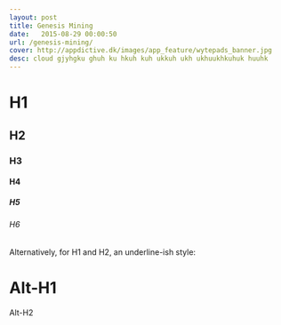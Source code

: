 ```yaml
---
layout: post
title: Genesis Mining
date:   2015-08-29 00:00:50
url: /genesis-mining/
cover: http://appdictive.dk/images/app_feature/wytepads_banner.jpg
desc: cloud gjyhgku ghuh ku hkuh kuh ukkuh ukh ukhuukhkuhuk huuhk
---
```


# H1 
<!--more-->
## H2
### H3
#### H4
##### H5
###### H6

Alternatively, for H1 and H2, an underline-ish style:

Alt-H1
======

Alt-H2

